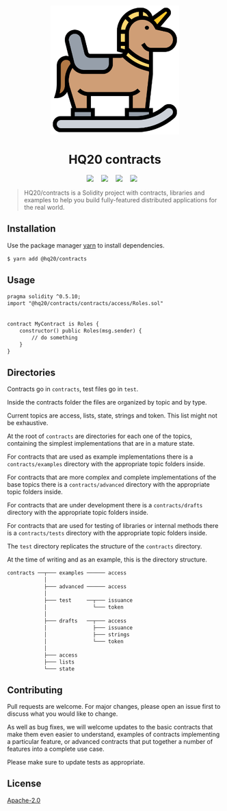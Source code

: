 <div align="center">
    <img width="300" alt="Icons made by Eucalyp from www.flaticon.com" src="rocking.svg">
    <h1>HQ20 contracts</h1>
    <div>
        <a
            href="https://app.netlify.com/sites/hq20-contracts/deploys"><img
                src="https://api.netlify.com/api/v1/badges/13cb75c8-7d47-4cb9-808d-1657b46091c4/deploy-status" /></a>&emsp;
        <a
            href="https://travis-ci.com/HQ20/contracts"><img
                src="https://travis-ci.com/HQ20/contracts.svg?branch=dev" /></a>&emsp;
        <a
            href="https://coveralls.io/github/HQ20/contracts?branch=dev"><img
                src="https://coveralls.io/repos/github/HQ20/contracts/badge.svg?branch=dev" /></a>&emsp;
        <a
            href="https://dependabot.com"><img
                src="https://api.dependabot.com/badges/status?host=github&repo=HQ20/contracts" /></a>&emsp;
    </div>
</div>

> HQ20/contracts is a Solidity project with contracts, libraries and examples to help you build fully-featured distributed applications for the real world.

## Installation

Use the package manager [yarn](https://yarnpkg.com) to install dependencies.

```bash
$ yarn add @hq20/contracts
```

## Usage

```solidity
pragma solidity ^0.5.10;
import "@hq20/contracts/contracts/access/Roles.sol"


contract MyContract is Roles {
	constructor() public Roles(msg.sender) {
		// do something
	}
}
```

## Directories

Contracts go in `contracts`, test files go in `test`.

Inside the contracts folder the files are organized by topic and by type.

Current topics are access, lists, state, strings and token. This list might not be exhaustive.

At the root of `contracts` are directories for each one of the topics, containing the simplest implementations that are in a mature state.

For contracts that are used as example implementations there is a `contracts/examples` directory with the appropriate topic folders inside.

For contracts that are more complex and complete implementations of the base topics there is a `contracts/advanced` directory with the appropriate topic folders inside.

For contracts that are under development there is a `contracts/drafts` directory with the appropriate topic folders inside.

For contracts that are used for testing of libraries or internal methods there is a `contracts/tests` directory with the appropriate topic folders inside.

The `test` directory replicates the structure of the `contracts` directory.

At the time of writing and as an example, this is the directory structure.

```
contracts ──┬─── examples ────── access
            │
            ├─── advanced ────── access
            │
            ├─── test     ──┬─── issuance
            │               └─── token
            │
            ├─── drafts   ──┬─── access
            │               ├─── issuance
            │               ├─── strings
            │               └─── token
            │
            ├─── access
            ├─── lists
            └─── state
```

## Contributing
Pull requests are welcome. For major changes, please open an issue first to discuss what you would like to change.

As well as bug fixes, we will welcome updates to the basic contracts that make them even easier to understand, examples of contracts implementing a particular feature, or advanced contracts that put together a number of features into a complete use case.

Please make sure to update tests as appropriate.

## License
[Apache-2.0](LICENSE)
